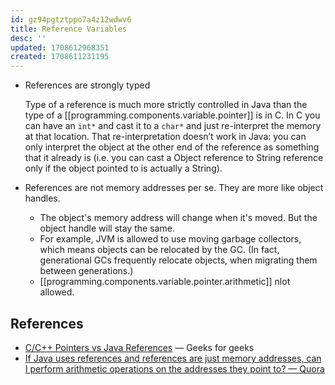 ```yaml
---
id: gz94pgtztppo7a4z12wdwv6
title: Reference Variables
desc: ''
updated: 1708612968351
created: 1708611231195
---
```


- References are strongly typed

    Type of a reference is much more strictly controlled in Java than the type of a [[programming.components.variable.pointer]] is in C. In C you can have an `int*` and cast it to a `char*` and just re-interpret the memory at that location. That re-interpretation doesn’t work in Java: you can only interpret the object at the other end of the reference as something that it already is (i.e. you can cast a Object reference to String reference only if the object pointed to is actually a String).

- References are not memory addresses per se. They are more like object handles.
  - The object's memory address will change when it's moved. But the object handle will stay the same.
  - For example, JVM is allowed to use moving garbage collectors, which means objects can be relocated by the GC. (In fact, generational GCs frequently relocate objects, when migrating them between generations.)
  - [[programming.components.variable.pointer.arithmetic]] nlot allowed.

## References

- [C/C++ Pointers vs Java References](https://www.geeksforgeeks.org/is-there-any-concept-of-pointers-in-java/) — Geeks for geeks
- [If Java uses references and references are just memory addresses, can I perform arithmetic operations on the addresses they point to? — Quora](https://www.quora.com/If-Java-uses-references-and-references-are-just-memory-addresses-can-I-perform-arithmetic-operations-on-the-addresses-they-point-to)
